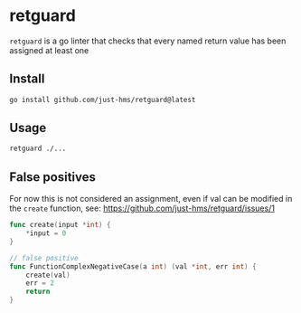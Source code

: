# retguard

`retguard` is a go linter that checks that every named return value has been assigned at least one


## Install

```bash
go install github.com/just-hms/retguard@latest
```

## Usage

```bash
retguard ./...
```

## False positives

For now this is not considered an assignment, even if val can be modified in the `create` function, see: https://github.com/just-hms/retguard/issues/1

```go
func create(input *int) {
	*input = 0
}

// false positive
func FunctionComplexNegativeCase(a int) (val *int, err int) {
	create(val)
	err = 2
	return
}
```
